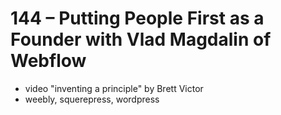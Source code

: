 # 144 – Putting People First as a Founder with Vlad Magdalin of Webflow
* video "inventing a principle" by Brett Victor
* weebly, squerepress, wordpress 
